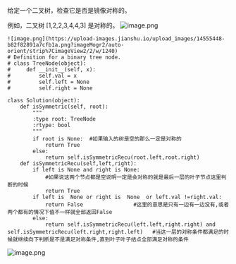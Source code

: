 给定一个二叉树，检查它是否是镜像对称的。

例如，二叉树 [1,2,2,3,4,4,3] 是对称的。
![image.png](https://upload-images.jianshu.io/upload_images/14555448-6a3ec28d5a60bec3.png?imageMogr2/auto-orient/strip%7CimageView2/2/w/1240)

```
![image.png](https://upload-images.jianshu.io/upload_images/14555448-b82f82891a7cfb1a.png?imageMogr2/auto-orient/strip%7CimageView2/2/w/1240)
# Definition for a binary tree node.
# class TreeNode(object):
#     def __init__(self, x):
#         self.val = x
#         self.left = None
#         self.right = None

class Solution(object):
    def isSymmetric(self, root):
        """
        :type root: TreeNode
        :rtype: bool
        """
        if root is None:  #如果输入的树是空的那么一定是对称的
            return True 
        else:
            return self.isSymmetricRecu(root.left,root.right)
    def isSymmetricRecu(self,left,right):
        if left is None and right is None:
            #如果说这两个节点都是空说明一定是会对称的就是最后一层的叶子节点这里判断的时候
            return True 
        if left is  None or right is  None  or left.val !=right.val:
            return False                #这里的意思是只有一边有一边没有,或者两个都有的情况下值不一样就全部返回False
        else:
            return self.isSymmetricRecu(left.left,right.right) and self.isSymmetricRecu(left.right,right.left)   #当这一层的对称条件都满足的时候就继续向下判断是不是满足对称条件,直到叶子叶子结点全部满足对称的条件

```
![image.png](https://upload-images.jianshu.io/upload_images/14555448-2cc70e0ac09639fa.png?imageMogr2/auto-orient/strip%7CimageView2/2/w/1240)

